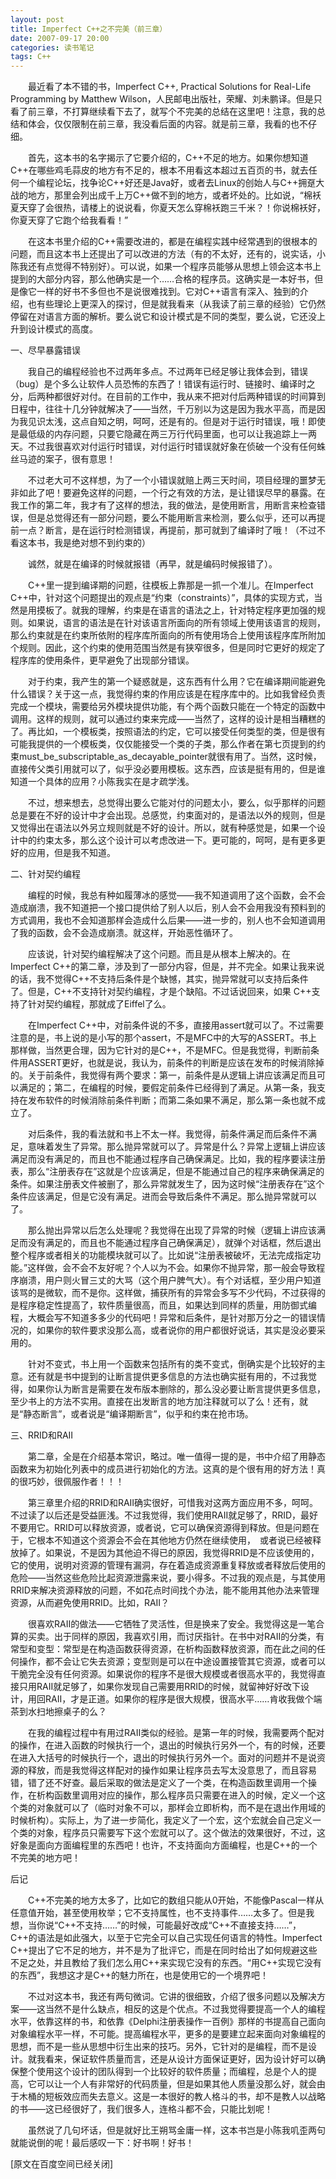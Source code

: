 ```yaml
---
layout: post
title: Imperfect C++之不完美（前三章）
date: 2007-09-17 20:00
categories: 读书笔记
tags: C++
---
```



　　最近看了本不错的书，Imperfect C++, Practical Solutions for Real-Life Programming by Matthew Wilson，人民邮电出版社，荣耀、刘未鹏译。但是只看了前三章，不打算继续看下去了，就写个不完美的总结在这里吧！注意，我的总结和体会，仅仅限制在前三章，我没看后面的内容。就是前三章，我看的也不仔细。

<!-- more -->


　　首先，这本书的名字揭示了它要介绍的，C++不足的地方。如果你想知道C++在哪些鸡毛蒜皮的地方有不足的，根本不用看这本超过五百页的书，就去任何一个编程论坛，找争论C++好还是Java好，或者去Linux的创始人与C++拥趸大战的地方，那里会列出成千上万C++做不到的地方，或者坏处的。比如说，“棉袄夏天穿了会很热，请楼上的说说看，你夏天怎么穿棉袄跑三千米？！你说棉袄好，你夏天穿了它跑个给我看看！”

　　在这本书里介绍的C++需要改进的，都是在编程实践中经常遇到的很根本的问题，而且这本书上还提出了可以改进的方法（有的不太好，还有的，说实话，小陈我还有点觉得不特别好）。可以说，如果一个程序员能够从思想上领会这本书上提到的大部分内容，那么他确实是一个……合格的程序员。这确实是一本好书，但是像它一样的好书不多但也不是说很难找到。它对C++语言有深入、独到的介绍，也有些理论上更深入的探讨，但是就我看来（从我读了前三章的经验）它仍然停留在对语言方面的解析。要么说它和设计模式是不同的类型，要么说，它还没上升到设计模式的高度。

一、尽早暴露错误

　　我自己的编程经验也不过两年多点。不过两年已经足够让我体会到，错误（bug）是个多么让软件人员恐怖的东西了！错误有运行时、链接时、编译时之分，后两种都很好对付。在目前的工作中，我从来不把对付后两种错误的时间算到日程中，往往十几分钟就解决了——当然，千万别以为这是因为我水平高，而是因为我见识太浅，这点自知之明，呵呵，还是有的。但是对于运行时错误，哦！即使是最低级的内存问题，只要它隐藏在两三万行代码里面，也可以让我追踪上一两天。不过我很喜欢对付运行时错误，对付运行时错误就好象在侦破一个没有任何蛛丝马迹的案子，很有意思！

　　不过老大可不这样想，为了一个小错误就赔上两三天时间，项目经理的噩梦无非如此了吧！要避免这样的问题，一个行之有效的方法，是让错误尽早的暴露。在我工作的第二年，我才有了这样的想法，我的做法，是使用断言，用断言来检查错误，但是总觉得还有一部分问题，要么不能用断言来检测，要么似乎，还可以再提前一点？断言，是在运行时检测错误，再提前，那可就到了编译时了哦！（不过不看这本书，我是绝对想不到约束的）

　　诚然，就是在编译的时候就报错（再早，就是编码时候报错了）。

　　C++里一提到编译期的问题，往模板上靠那是一抓一个准儿。在Imperfect C++中，针对这个问题提出的观点是“约束（constraints）”，具体的实现方式，当然是用摸板了。就我的理解，约束是在语言的语法之上，针对特定程序更加强的规则。如果说，语言的语法是在针对该语言所面向的所有领域上使用该语言的规则，那么约束就是在约束所依附的程序库所面向的所有使用场合上使用该程序库所附加个规则。因此，这个约束的使用范围当然是有狭窄很多，但是同时它更好的规定了程序库的使用条件，更早避免了出现部分错误。

　　对于约束，我产生的第一个疑惑就是，这东西有什么用？它在编译期间能避免什么错误？关于这一点，我觉得约束的作用应该是在程序库中的。比如我曾经负责完成一个模块，需要给另外模块提供功能，有个两个函数只能在一个特定的函数中调用。这样的规则，就可以通过约束来完成——当然了，这样的设计是相当糟糕的了。再比如，一个模板类，按照语法的约定，它可以接受任何类型的类，但是很有可能我提供的一个模板类，仅仅能接受一个类的子类，那么作者在第七页提到的约束must_be_subscriptable_as_decayable_pointer就很有用了。当然，这时候，直接传父类引用就可以了，似乎没必要用模板。这东西，应该是挺有用的，但是谁知道一个具体的应用？小陈我实在是才疏学浅。

　　不过，想来想去，总觉得出要么它能对付的问题太小，要么，似乎那样的问题总是要在不好的设计中才会出现。总感觉，约束面对的，是语法以外的规则，但是又觉得出在语法以外另立规则就是不好的设计。所以，就有种感觉是，如果一个设计中的约束太多，那么这个设计可以考虑改进一下。更可能的，呵呵，是有更多更好的应用，但是我不知道。

二、针对契约编程

　　编程的时候，我总有种如履薄冰的感觉——我不知道调用了这个函数，会不会造成崩溃，我不知道把一个接口提供给了别人以后，别人会不会用我没有预料到的方式调用，我也不会知道那样会造成什么后果——进一步的，别人也不会知道调用了我的函数，会不会造成崩溃。就这样，开始恶性循环了。

　　应该说，针对契约编程解决了这个问题。而且是从根本上解决的。在Imperfect C++的第二章，涉及到了一部分内容，但是，并不完全。如果让我来说的话，我不觉得C++不支持后条件是个缺憾，其实，抛异常就可以支持后条件了。但是，C++不支持针对契约编程，才是个缺陷。不过话说回来，如果 C++支持了针对契约编程，那就成了Eiffel了么。

　　在Imperfect C++中，对前条件说的不多，直接用assert就可以了。不过需要注意的是，书上说的是小写的那个assert，不是MFC中的大写的ASSERT。书上那样做，当然更合理，因为它针对的是C++，不是MFC。但是我觉得，判断前条件用ASSERT更好，也就是说，我认为，前条件的判断是应该在发布的时候消除掉的。关于前条件，我觉得有两个要求：第一，前条件是从逻辑上讲应该满足而且可以满足的；第二，在编程的时候，要假定前条件已经得到了满足。从第一条，我支持在发布软件的时候消除前条件判断；而第二条如果不满足，那么第一条也就不成立了。

　　对后条件，我的看法就和书上不太一样。我觉得，前条件满足而后条件不满足，意味着发生了异常。那么抛异常就可以了。异常是什么？异常上逻辑上讲应该满足而没有满足的，而且也不能通过程序自己确保满足。比如，我的程序要读注册表，那么“注册表存在”这就是个应该满足，但是不能通过自己的程序来确保满足的条件。如果注册表文件被删了，那么异常就发生了，因为这时候“注册表存在”这个条件应该满足，但是它没有满足。进而会导致后条件不满足。那么抛异常就可以了。

　　那么抛出异常以后怎么处理呢？我觉得在出现了异常的时候（逻辑上讲应该满足而没有满足的，而且也不能通过程序自己确保满足），就弹个对话框，然后退出整个程序或者相关的功能模块就可以了。比如说“注册表被破坏，无法完成指定功能。”这样做，会不会不友好呢？个人以为不会。如果你不抛异常，那一般会导致程序崩溃，用户则火冒三丈的大骂（这个用户脾气大）。有个对话框，至少用户知道该骂的是微软，而不是你。这样做，捕获所有的异常会多写不少代码，不过获得的是程序稳定性提高了，软件质量很高，而且，如果达到同样的质量，用防御式编程，大概会写不知道多多少的代码吧！异常和后条件，是针对那万分之一的错误情况的，如果你的软件要求没那么高，或者说你的用户都很好说话，其实是没必要采用的。

　　针对不变式，书上用一个函数来包括所有的类不变式，倒确实是个比较好的主意。还有就是书中提到的让断言提供更多信息的方法也确实挺有用的，不过我觉得，如果你认为断言是需要在发布版本删除的，那么没必要让断言提供更多信息，至少书上的方法不实用。直接在出发断言的地方加注释就可以了么！还有，就是“静态断言”，或者说是“编译期断言”，似乎和约束在抢市场。

三、RRID和RAII

　　第二章，全是在介绍基本常识，略过。唯一值得一提的是，书中介绍了用静态函数来为初始化列表中的成员进行初始化的方法。这真的是个很有用的好方法！真的很巧妙，很佩服作者！！！

　　第三章里介绍的RRID和RAII确实很好，可惜我对这两方面应用不多，呵呵。不过读了以后还是受益匪浅。不过我觉得，我们使用RAII就足够了，RRID，最好不要用它。RRID可以释放资源，或者说，它可以确保资源得到释放。但是问题在于，它根本不知道这个资源会不会在其他地方仍然在继续使用，　或者说已经被释放掉了。如果说，不是因为其他迫不得已的原因，我觉得RRID是不应该使用的，它的使用，说明对资源的管理有漏洞，存在着造成资源重复释放或者释放后使用的危险——当然这些危险比起资源泄露来说，要小得多。不过我的观点是，与其使用RRID来解决资源释放的问题，不如花点时间找个办法，能不能用其他办法来管理资源，从而避免使用RRID。比如，RAII？

　　很喜欢RAII的做法——它牺牲了灵活性，但是换来了安全。我觉得这是一笔合算的买卖。出于同样的原因，我喜欢引用，而讨厌指针。在书中对RAII的分类，有常型和变型：常型是在构造函数获得资源，在析构函数释放资源，而在此之间的任何操作，都不会让它失去资源；变型则是可以在中途设置接管其它资源，或者可以干脆完全没有任何资源。如果说你的程序不是很大规模或者很高水平的，我觉得直接只用RAII就足够了，如果你发现自己需要用RRID的时候，就留神好好改下设计，用回RAII，才是正道。如果你的程序是很大规模，很高水平……肯收我做个端茶到水扫地擦桌子的么？

　　在我的编程过程中有用过RAII类似的经验。是第一年的时候，我需要两个配对的操作，在进入函数的时候执行一个，退出的时候执行另外一个，有的时候，还要在进入大括号的时候执行一个，退出的时候执行另外一个。面对的问题并不是说资源的释放，而是我觉得这样配对的操作如果让程序员去写太没意思了，而且容易错，错了还不好查。最后采取的做法是定义了一个类，在构造函数里调用一个操作，在析构函数里调用对应的操作，那么程序员只需要在进入的时候，定义一个这个类的对象就可以了（临时对象不可以，那样会立即析构，而不是在退出作用域的时候析构）。实际上，为了进一步简化，我定义了一个宏，这个宏就会自己定义一个类的对象，程序员只需要写下这个宏就可以了。这个做法的效果很好，不过，这好象是面向方面编程里的东西吧！也许，不支持面向方面编程，也是C++的一个不完美的地方吧！

后记

　　C++不完美的地方太多了，比如它的数组只能从0开始，不能像Pascal一样从任意值开始，甚至使用枚举；它不支持属性，也不支持事件……太多了。但是我想，当你说“C++不支持……”的时候，可能最好改成“C++不直接支持……”，C++的语法是如此强大，以至于它完全可以自己实现任何语言的特性。Imperfect C++提出了它不足的地方，并不是为了批评它，而是在同时给出了如何规避这些不足之处，并且教给了我们怎么用C++来实现它没有的东西。“用C++实现它没有的东西”，我想这才是C++的魅力所在，也是使用它的一个境界吧！

　　不过对这本书，我还有两句微词。它讲的很细致，介绍了很多问题以及解决方案——这当然不是什么缺点，相反的这是个优点。不过我觉得要提高一个人的编程水平，依靠这样的书，和依靠《Delphi注册表操作一百例》那样的书提高自己面向对象编程水平一样，不可能。提高编程水平，更多的是要建立起来面向对象编程的思想，而不是一些从思想中衍生出来的技巧。另外，它针对的是编程，而不是设计。就我看来，保证软件质量而言，还是从设计方面保证更好，因为设计好可以确保整个使用这个设计的团队得到一个比较好的软件质量；而编程，总是个人的提高，它可以让一个人有非常好的代码质量，但是如果其他人质量没那么好，就会由于木桶的短板效应而失去意义。这是一本很好的教人格斗的书，却不是教人以战略的书——这已经很好了，我们很多人，连格斗都不会，只能比划呢！

　　虽然说了几句坏话，但是就好比王朔骂金庸一样，这本书岂是小陈我叽歪两句就能说倒的呢！最后感叹一下：好书啊！好书！

[原文在百度空间已经关闭]

